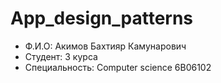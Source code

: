 # App_design_patterns
- Ф.И.О: Акимов Бахтияр Камунарович
- Студент: 3 курса 
- Специальность: Computer science 6B06102
